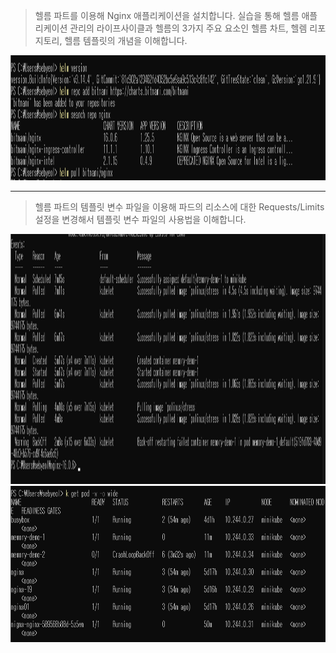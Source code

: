 > 헬름 파트를 이용해 Nginx 애플리케이션을 설치합니다. 실습을 통해 헬름 애플리케이션 관리의 라이프사이클과 헬름의 3가지 주요 요소인 헬름 차트, 헬렘 리포지토리, 헬름 템플릿의 개념을 이해합니다.

<img src="images/helm.png" width="800" height="200"/>

---

> 헬름 파트의 템플릿 변수 파일을 이용해 파드의 리소스에 대한 Requests/Limits 설정을 변경해서 템플릿 변수 파일의 사용법을 이해합니다.

<img src="images/limit.png" width="12000" height="400"/>

<img src="images/request.png" width="1000" height="250"/>
